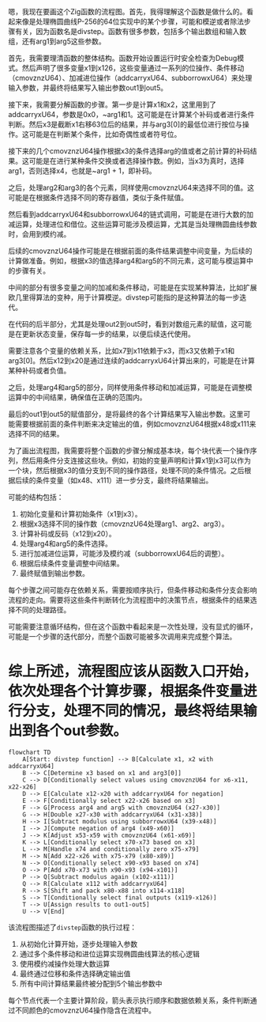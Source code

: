 嗯，我现在要画这个Zig函数的流程图。首先，我得理解这个函数是做什么的。看起来像是处理椭圆曲线P-256的64位实现中的某个步骤，可能和模逆或者除法步骤有关，因为函数名是divstep。函数有很多参数，包括多个输出数组和输入数组，还有arg1到arg5这些参数。

首先，我需要理清函数的整体结构。函数开始设置运行时安全检查为Debug模式。然后声明了很多变量x1到x126，这些变量通过一系列的位操作、条件移动（cmovznzU64）、加减进位操作（addcarryxU64、subborrowxU64）来处理输入参数，并最终将结果写入输出参数out1到out5。

接下来，我需要分解函数的步骤。第一步是计算x1和x2，这里用到了addcarryxU64，参数是0x0，~arg1和1。这可能是在计算某个补码或者进行条件判断。然后x3是截断x1右移63位后的结果，并与arg3[0]的最低位进行按位与操作。这可能是在判断某个条件，比如奇偶性或者符号位。

接下来的几个cmovznzU64操作根据x3的条件选择arg的值或者之前计算的补码结果。这可能是在进行某种条件交换或者选择操作数。例如，当x3为真时，选择arg1，否则选择x4，也就是~arg1 + 1，即补码。

之后，处理arg2和arg3的各个元素，同样使用cmovznzU64来选择不同的值。这可能是在根据条件选择不同的寄存器值，类似于条件赋值。

然后看到addcarryxU64和subborrowxU64的链式调用，可能是在进行大数的加减运算，处理进位和借位。这些运算可能涉及模运算，尤其是当处理椭圆曲线参数时，会用到模约减。

后续的cmovznzU64操作可能是在根据前面的条件结果调整中间变量，为后续的计算做准备。例如，根据x3的值选择arg4和arg5的不同元素，这可能与模运算中的步骤有关。

中间的部分有很多变量之间的加减和条件移动，可能是在实现某种算法，比如扩展欧几里得算法的变种，用于计算模逆。divstep可能指的是这种算法的每一步迭代。

在代码的后半部分，尤其是处理out2到out5时，看到对数组元素的赋值，这可能是在更新状态变量，保存每一步的结果，以便后续迭代使用。

需要注意各个变量的依赖关系，比如x7到x11依赖于x3，而x3又依赖于x1和arg3[0]。然后x12到x20是通过连续的addcarryxU64计算出来的，可能是在计算某种补码或者负值。

之后，处理arg4和arg5的部分，同样使用条件移动和加减运算，可能是在调整模运算中的中间结果，确保值在正确的范围内。

最后的out1到out5的赋值部分，是将最终的各个计算结果写入输出参数。这里可能需要根据前面的条件判断来决定输出的值，例如cmovznzU64根据x48或x111来选择不同的结果。

为了画出流程图，我需要将整个函数的步骤分解成基本块，每个块代表一个操作序列，然后用条件分支连接这些块。例如，初始的变量声明和计算x1到x3可以作为一个块，然后根据x3的值分支到不同的操作路径，处理不同的条件情况。之后根据后续的条件变量（如x48、x111）进一步分支，最终将结果输出。

可能的结构包括：

1. 初始化变量和计算初始条件（x1到x3）。
2. 根据x3选择不同的操作数（cmovznzU64处理arg1、arg2、arg3）。
3. 计算补码或反码（x12到x20）。
4. 处理arg4和arg5的条件选择。
5. 进行加减进位运算，可能涉及模约减（subborrowxU64后的调整）。
6. 根据后续条件变量调整中间结果。
7. 最终赋值到输出参数。

每个步骤之间可能存在依赖关系，需要按顺序执行，但条件移动和条件分支会影响流程的走向。需要将这些条件判断转化为流程图中的决策节点，根据条件的结果选择不同的处理路径。

可能需要注意循环结构，但在这个函数中看起来是一次性处理，没有显式的循环，可能是一个步骤的迭代部分，而整个函数可能被多次调用来完成整个算法。

综上所述，流程图应该从函数入口开始，依次处理各个计算步骤，根据条件变量进行分支，处理不同的情况，最终将结果输出到各个out参数。
================================================
```mermaid
flowchart TD
    A[Start: divstep function] --> B[Calculate x1, x2 with addcarryxU64]
    B --> C[Determine x3 based on x1 and arg3[0]]
    C --> D[Conditionally select values using cmovznzU64 for x6-x11, x22-x26]
    D --> E[Calculate x12-x20 with addcarryxU64 for negation]
    E --> F[Conditionally select x22-x26 based on x3]
    F --> G[Process arg4 and arg5 with cmovznzU64 (x27-x30)]
    G --> H[Double x27-x30 with addcarryxU64 (x31-x38)]
    H --> I[Subtract modulus using subborrowxU64 (x39-x48)]
    I --> J[Compute negation of arg4 (x49-x60)]
    J --> K[Adjust x53-x59 with cmovznzU64 (x61-x69)]
    K --> L[Conditionally select x70-x73 based on x3]
    L --> M[Handle x74 and conditionally zero x75-x79]
    M --> N[Add x22-x26 with x75-x79 (x80-x89)]
    N --> O[Conditionally select x90-x93 based on x74]
    O --> P[Add x70-x73 with x90-x93 (x94-x101)]
    P --> Q[Subtract modulus again (x102-x111)]
    Q --> R[Calculate x112 with addcarryxU64]
    R --> S[Shift and pack x80-x88 into x114-x118]
    S --> T[Conditionally select final outputs (x119-x126)]
    T --> U[Assign results to out1-out5]
    U --> V[End]
``` 

该流程图描述了`divstep`函数的执行过程：
1. 从初始化计算开始，逐步处理输入参数
2. 通过多个条件移动和进位运算实现椭圆曲线算法的核心逻辑
3. 使用模约减操作处理大数运算
4. 最终通过位移和条件选择确定输出值
5. 所有中间计算结果最终被分配到5个输出参数中

每个节点代表一个主要计算阶段，箭头表示执行顺序和数据依赖关系，条件判断通过不同颜色的cmovznzU64操作隐含在流程中。